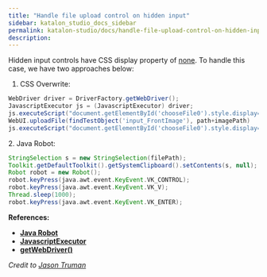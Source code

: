 ```yaml
---
title: "Handle file upload control on hidden input" 
sidebar: katalon_studio_docs_sidebar
permalink: katalon-studio/docs/handle-file-upload-control-on-hidden-input.html 
description: 
---
```

Hidden input controls have CSS display property of [none](https://www.w3schools.com/css/css_display_visibility.asp). To handle this case, we have two approaches below:

1.  CSS Overwrite:

```groovy
WebDriver driver = DriverFactory.getWebDriver();
JavascriptExecutor js = (JavascriptExecutor) driver;
js.executeScript("document.getElementById('chooseFile0').style.display='inline-block'");
WebUI.uploadFile(findTestObject('input_FrontImage'), path+imagePath)
js.executeScript("document.getElementById('chooseFile0').style.display='none'");
```

  
2\. Java Robot:

```groovy
StringSelection s = new StringSelection(filePath);
Toolkit.getDefaultToolkit().getSystemClipboard().setContents(s, null);
Robot robot = new Robot();
robot.keyPress(java.awt.event.KeyEvent.VK_CONTROL);
robot.keyPress(java.awt.event.KeyEvent.VK_V);
Thread.sleep(1000);
robot.keyPress(java.awt.event.KeyEvent.VK_ENTER);
```

**References:**

*   **[Java Robot](https://docs.oracle.com/javase/7/docs/api/java/awt/Robot.html)**
*   **[JavascriptExecutor](https://seleniumhq.github.io/selenium/docs/api/java/org/openqa/selenium/JavascriptExecutor.html)**
*   **[getWebDriver()](https://api-docs.katalon.com/com/kms/katalon/core/webui/driver/DriverFactory.html#getWebDriver())**

_Credit to [Jason Truman](https://forum.katalon.com/discussion/1860/handling-file-uploads-on-hidden-input#Comment_2331)_